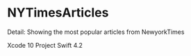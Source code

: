 # NYTimesArticles
Detail: Showing the most popular articles from NewyorkTimes

Xcode 10 Project 
Swift 4.2

